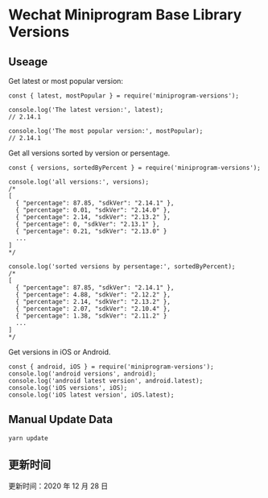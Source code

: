
# Wechat Miniprogram Base Library Versions

## Useage

Get latest or most popular version:

```;
const { latest, mostPopular } = require('miniprogram-versions');

console.log('The latest version:', latest);
// 2.14.1

console.log('The most popular version:', mostPopular);
// 2.14.1

```

Get all versions sorted by version or persentage.

```
const { versions, sortedByPercent } = require('miniprogram-versions');

console.log('all versions:', versions);
/*
[
  { "percentage": 87.85, "sdkVer": "2.14.1" },
  { "percentage": 0.01, "sdkVer": "2.14.0" },
  { "percentage": 2.14, "sdkVer": "2.13.2" },
  { "percentage": 0, "sdkVer": "2.13.1" },
  { "percentage": 0.21, "sdkVer": "2.13.0" }
  ...
]
*/

console.log('sorted versions by persentage:', sortedByPercent);
/*
[
  { "percentage": 87.85, "sdkVer": "2.14.1" },
  { "percentage": 4.88, "sdkVer": "2.12.2" },
  { "percentage": 2.14, "sdkVer": "2.13.2" },
  { "percentage": 2.07, "sdkVer": "2.10.4" },
  { "percentage": 1.38, "sdkVer": "2.11.2" }
  ...
]
*/
```

Get versions in iOS or Android.

```
const { android, iOS } = require('miniprogram-versions');
console.log('android versions', android);
console.log('android latest version', android.latest);
console.log('iOS versions', iOS);
console.log('iOS latest version', iOS.latest);
```

## Manual Update Data

```
yarn update
```

## 更新时间

更新时间：2020 年 12 月 28 日

